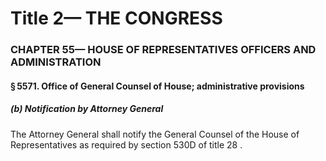 
# Title 2— THE CONGRESS
### CHAPTER 55— HOUSE OF REPRESENTATIVES OFFICERS AND ADMINISTRATION
#### § 5571. Office of General Counsel of House; administrative provisions
##### (b) Notification by Attorney General

The Attorney General shall notify the General Counsel of the House of Representatives as required by section 530D of title 28 .
